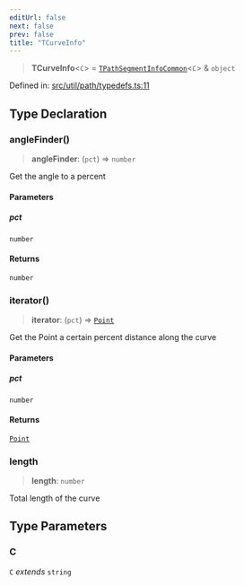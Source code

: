 ```yaml
---
editUrl: false
next: false
prev: false
title: "TCurveInfo"
---
```


> **TCurveInfo**\<`C`\> = [`TPathSegmentInfoCommon`](/api/type-aliases/tpathsegmentinfocommon/)\<`C`\> & `object`

Defined in: [src/util/path/typedefs.ts:11](https://github.com/fabricjs/fabric.js/blob/fea1b29b7495d9634e300bd4bfa43de097745805/src/util/path/typedefs.ts#L11)

## Type Declaration

### angleFinder()

> **angleFinder**: (`pct`) => `number`

Get the angle to a percent

#### Parameters

##### pct

`number`

#### Returns

`number`

### iterator()

> **iterator**: (`pct`) => [`Point`](/api/classes/point/)

Get the Point a certain percent distance along the curve

#### Parameters

##### pct

`number`

#### Returns

[`Point`](/api/classes/point/)

### length

> **length**: `number`

Total length of the curve

## Type Parameters

### C

`C` *extends* `string`
